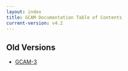 ```yaml
---
layout: index
title: GCAM Documentation Table of Contents
current-version: v4.2
---
```


## Old Versions

* [GCAM-3](v3.2/toc.html)


